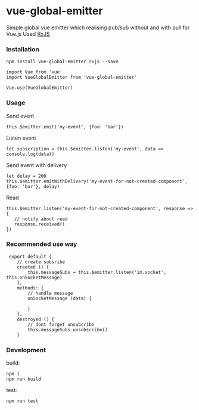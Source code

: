 # vue-global-emitter

Simple global vue emitter which realising pub/sub without and with pull for Vue.js Used [RxJS](https://github.com/Reactive-Extensions/RxJS) 

### Installation

```
npm install vue-global-emitter rxjs --save
```

```
import Vue from 'vue'
import VueGlobalEmitter from 'vue-global-emitter'

Vue.use(VueGlobalEmitter)
```

### Usage
Send event

```
this.$emitter.emit('my-event', {foo: 'bar'})
```

Listen event

```
let subscription = this.$emitter.listen('my-event', data => console.log(data))
```

Send event with delivery

```
let delay = 200
this.$emitter.emitWithDelivery('my-event-for-not-created-component', {foo: 'bar'}, delay)
```

Read

```
this.$emitter.listen('my-event-for-not-created-component', response => {
   // notify about read
   response.received()
})
```

### Recommended use way
```
 export default {
    // create subsribe
    created () {
        this.messageSubs = this.$emitter.listen('im.socket', this.onSocketMessage)
    },
    methods: {
        // handle message
        onSocketMessage (data) {

        }
    },
    destroyed () {
        // dont forget unsubcribe
        this.messageSubs.unsubscribe()
    }
```

### Development
build:
```
npm i
npm run build
```

test:
```
npm run test
```
